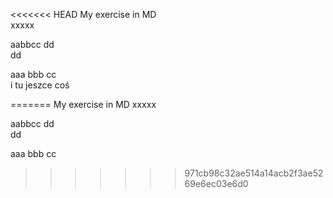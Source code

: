 <<<<<<< HEAD
My exercise in MD  
xxxxx
<!-- Example of title -->

<!-- Here comes the table of content -->
aabbcc 
dd  
dd
  
  aaa bbb cc  
i tu jeszce coś  

<!-- Example of paragraph of text with line break -->

<!-- Example of another paragraph -->

<!-- Example of bold -->

<!-- Example of italic  -->

<!-- Example of headers -->

<!-- Example of external link -->

<!-- Example of link to another file -->

<!-- Example of an image -->

<!-- Example of an image with hover text -->

<!-- Example of equation or inline code -->

<!-- Example of a block of code -->

<!-- Example of code highlighting -->

<!-- Example of quote -->

<!-- Example of bullet list -->

<!-- Example of numbered list -->

<!-- Example of table -->

=======
My exercise in MD
xxxxx
<!-- Example of title -->

<!-- Here comes the table of content -->
aabbcc 
dd  
dd
  
  aaa bbb cc  

<!-- Example of paragraph of text with line break -->

<!-- Example of another paragraph -->

<!-- Example of bold -->

<!-- Example of italic  -->

<!-- Example of headers -->

<!-- Example of external link -->

<!-- Example of link to another file -->

<!-- Example of an image -->

<!-- Example of an image with hover text -->

<!-- Example of equation or inline code -->

<!-- Example of a block of code -->

<!-- Example of code highlighting -->

<!-- Example of quote -->

<!-- Example of bullet list -->

<!-- Example of numbered list -->

<!-- Example of table -->

>>>>>>> 971cb98c32ae514a14acb2f3ae5269e6ec03e6d0
<!-- Paragraph after table -->